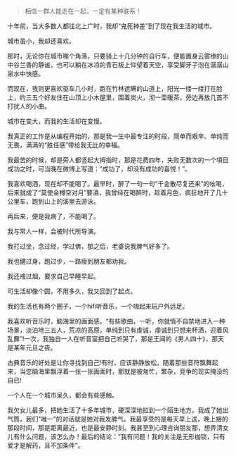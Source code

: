 
> 相信一群人能走在一起，一定有某种联系！

十年前，当大多数人都往北上广时，我却“鬼死神差”到了现在我生活的城市。


城市虽小，我却还喜欢。

那时，无论你在城市哪个角落，只要骑上十几分钟的自行车，便能置身云雾缭的山中谷兰香的静谧，也可以躺在冰凉的青石板上仰望着天空，享受脚牙子泡在潺潺山泉水中快感。

而现在，我则更喜欢驱车几小时，跑在竹林遮瞒的山道上，阳光一缕一缕打在脸上，约三五个好友住在山顶上小木屋里，围着炭火，沏一壶暖茶，旁边再放几首不打扰人的小曲。

城市在变大，而我的生活却在变慢。

我真正的工作是从编程开始的，那是我一生中最专注的时段，简单而艰辛、单纯而无畏，满满的“胜任感”带给我无比的幸福。

我最苦的时候，却是旁人都竖起大拇指时，那是花费四年，失败无数次的一个項目成功之时，可当晚在微博上写道：”成功了，却没有成功的喜悦！”。 

我喜欢喝酒，现在却不能喝了。最早时，醉了一句一句“千金散尽复还来”的吆喝，后来就成了“莫使金樽空对月”要酒，我曾经在喝醉时，趁着月色，疯狂地开了几十公里车，跑到山上的溪里去游泳。

再后来，便是我病了，不能喝了。


我与常人一样，会被时代所导演。


我打过坐，念过经，学过佛，那之后，老婆说我脾气好多了。

我也健过身，跑过步，一路瘦到朋友都劝我。

我还戒过烟，要求自己早睡早起。


可生活却像个圆，不用多久，我又回到了起点。

我的生活也有两个圈子，一个hifi听音乐，一个嗨起来玩户外远足。

我喜欢听音乐时，脑海里的画面感。“有些歌曲，一听，你就情不自禁地进入一种场景，淡泊地三五人，荒凉的高原，单纯到只有虔诚，虔诚到只想来杯酒，迎着风乱舞”!一次，我独自一人在听音室把自己听哭了，那是王闻的《男人四十》，那天是某年元旦之夜。


古典音乐的好处是让你寻找到自己!有时，应该静静放松，随着那些音符飘舞起来，当您脑海里飘浮着一张一张画面时，那就是被匆忙，繁杂，竞争的现实掩没的自已! 

一个人在一个城市呆久，都会有些感触。


我欠女儿最多，把她生活了十多年城市，硬深深地拉到一个陌生地方。我成了她出气筒，我们"唯一”的对话就是她对我发脾气。我最享受的是每天早上送，晚上接的那段时间，那是距离最近，也是最安静时刻。我甚至到心理咨询朋友那，想弄清女儿有什么问题，该怎么办！最后的结论：”我有问题！我的关注是无形枷锁，只有爱才是解药，且不加条件”。











